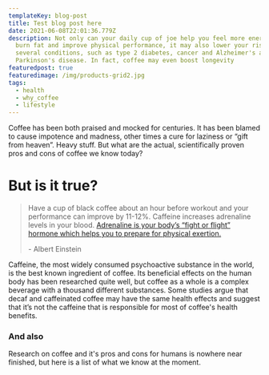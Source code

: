 ```yaml
---
templateKey: blog-post
title: Test blog post here
date: 2021-06-08T22:01:36.779Z
description: Not only can your daily cup of joe help you feel more energized,
  burn fat and improve physical performance, it may also lower your risk of
  several conditions, such as type 2 diabetes, cancer and Alzheimer's and
  Parkinson's disease. In fact, coffee may even boost longevity
featuredpost: true
featuredimage: /img/products-grid2.jpg
tags:
  - health
  - why_coffee
  - lifestyle
---
```

Coffee has been both praised and mocked for centuries. It has been blamed to cause impotence and madness, other times a cure for laziness or “gift from heaven”. Heavy stuff. But what are the actual, scientifically proven pros and cons of coffee we know today?

# But is it true?

> Have a cup of black coffee about an hour before workout and your performance can [](http://www.ncbi.nlm.nih.gov/pubmed/15657469/)improve by 11-12%. Caffeine [](https://blog.warriorcoffee.com/blog/12-health-benefits-and-6-disadvantages-of-coffee-smashing-it)increases adrenaline levels in your blood. [Adrenaline is your body’s “fight or flight” hormone which helps you to prepare for physical exertion.](https://blog.warriorcoffee.com/blog/12-health-benefits-and-6-disadvantages-of-coffee-smashing-it)
>
> \- Albert Einstein

Caffeine, the most widely consumed psychoactive substance in the world, is the best known ingredient of coffee. Its beneficial effects on the human body has been researched quite well, but coffee as a whole is a complex beverage with a thousand different substances. Some studies argue that decaf and caffeinated coffee may have the same health effects and suggest that it’s not the caffeine that is responsible for most of coffee's health benefits.

### And also

Research on coffee and it's pros and cons for humans is nowhere near finished, but here is a list of what we know at the moment.